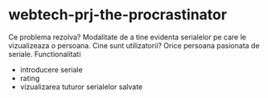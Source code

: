 # webtech-prj-the-procrastinator
Ce problema rezolva?
  Modalitate de a tine evidenta serialelor pe care le vizualizeaza o persoana.
Cine sunt utilizatorii?
  Orice persoana pasionata de seriale.
Functionalitati
  - introducere seriale
  - rating
  - vizualizarea tuturor serialelor salvate
